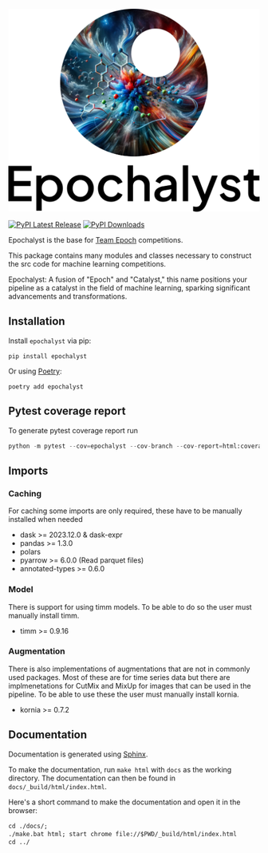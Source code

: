 ![image](https://raw.githubusercontent.com/TeamEpochGithub/epochalyst/85-bug-logo-is-broken-on-pypi/assets/Epochalyst_Logo_Auto.svg)

[![PyPI Latest Release](https://img.shields.io/pypi/v/epochalyst.svg)](https://pypi.org/project/epochalyst/)
[![PyPI Downloads](https://img.shields.io/pypi/dm/epochalyst.svg?label=PyPI%20downloads)](https://pypi.org/project/epochalyst/)

Epochalyst is the base for [Team Epoch](https://teamepoch.ai/) competitions.

This package contains many modules and classes necessary to construct the src code for machine learning competitions.

Epochalyst: A fusion of "Epoch" and "Catalyst," this name positions your pipeline as a catalyst in the field of machine learning, sparking significant advancements and transformations.

## Installation

Install `epochalyst` via pip:

```shell
pip install epochalyst
```

Or using [Poetry](https://python-poetry.org/):

```shell
poetry add epochalyst
```

## Pytest coverage report

To generate pytest coverage report run

```python
python -m pytest --cov=epochalyst --cov-branch --cov-report=html:coverage_re
```

## Imports

### Caching

For caching some imports are only required, these have to be manually installed when needed

- dask >= 2023.12.0 & dask-expr
- pandas >= 1.3.0
- polars
- pyarrow >= 6.0.0 (Read parquet files)
- annotated-types >= 0.6.0

### Model

There is support for using timm models. To be able to do so the user must manually install timm.
- timm >= 0.9.16

### Augmentation

There is also implementations of augmentations that are not in commonly used packages. Most of these are for time series data but there are implmenetations for CutMix and MixUp for images that can be used in the pipeline. To be able to use these the user must manually install kornia.

- kornia >= 0.7.2

## Documentation

Documentation is generated using [Sphinx](https://www.sphinx-doc.org/en/master/).

To make the documentation, run `make html` with `docs` as the working directory. The documentation can then be found in `docs/_build/html/index.html`.

Here's a short command to make the documentation and open it in the browser:

```shell
cd ./docs/;
./make.bat html; start chrome file://$PWD/_build/html/index.html
cd ../
```
